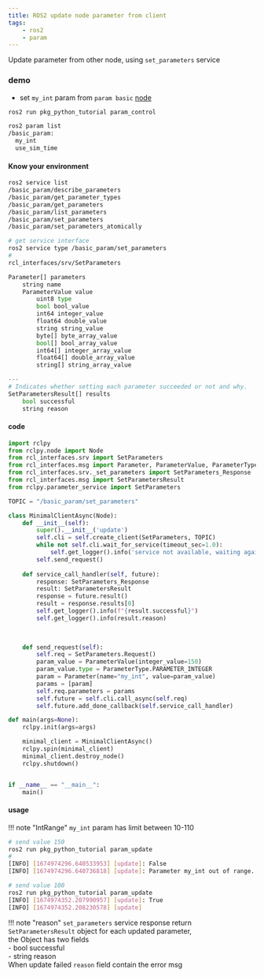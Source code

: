 ```yaml
---
title: ROS2 update node parameter from client
tags:
    - ros2
    - param
---
```


Update parameter from other node, using `set_parameters` service

### demo
- set `my_int` param from `param basic` [node](parameter_update_node_event.md)
  

```bash title="terminal1: run node"
ros2 run pkg_python_tutorial param_control
```

```bash title="terminal2: list node params"
ros2 param list
/basic_param:
  my_int
  use_sim_time

```

#### Know your environment
```bash title="terminal2: list node services"
ros2 service list
/basic_param/describe_parameters
/basic_param/get_parameter_types
/basic_param/get_parameters
/basic_param/list_parameters
/basic_param/set_parameters
/basic_param/set_parameters_atomically
```

```bash title="terminal2: get service interface"
# get service interface
ros2 service type /basic_param/set_parameters
#
rcl_interfaces/srv/SetParameters
```

```python title="terminal2: show interface details" linenums="1" hl_lines="1 17"
Parameter[] parameters
	string name
	ParameterValue value
		uint8 type
		bool bool_value
		int64 integer_value
		float64 double_value
		string string_value
		byte[] byte_array_value
		bool[] bool_array_value
		int64[] integer_array_value
		float64[] double_array_value
		string[] string_array_value

---
# Indicates whether setting each parameter succeeded or not and why.
SetParametersResult[] results
	bool successful
	string reason
```



#### code

```python title="param_update_cllient.py" linenums="1" hl_lines="33 34 21"
import rclpy
from rclpy.node import Node
from rcl_interfaces.srv import SetParameters
from rcl_interfaces.msg import Parameter, ParameterValue, ParameterType
from rcl_interfaces.srv._set_parameters import SetParameters_Response
from rcl_interfaces.msg import SetParametersResult
from rclpy.parameter_service import SetParameters

TOPIC = "/basic_param/set_parameters"

class MinimalClientAsync(Node):
    def __init__(self):
        super().__init__('update')
        self.cli = self.create_client(SetParameters, TOPIC)
        while not self.cli.wait_for_service(timeout_sec=1.0):
            self.get_logger().info('service not available, waiting again...')
        self.send_request()
        
    def service_call_handler(self, future):
        response: SetParameters_Response
        result: SetParametersResult
        response = future.result()
        result = response.results[0]
        self.get_logger().info(f"{result.successful}")
        self.get_logger().info(result.reason)
        
        

    def send_request(self):
        self.req = SetParameters.Request()
        param_value = ParameterValue(integer_value=150)
        param_value.type = ParameterType.PARAMETER_INTEGER
        param = Parameter(name="my_int", value=param_value)
        params = [param]
        self.req.parameters = params
        self.future = self.cli.call_async(self.req)
        self.future.add_done_callback(self.service_call_handler)

def main(args=None):
    rclpy.init(args=args)

    minimal_client = MinimalClientAsync()
    rclpy.spin(minimal_client)
    minimal_client.destroy_node()
    rclpy.shutdown()


if __name__ == "__main__":
    main()
```

#### usage

!!! note "IntRange"
    `my_int` param has limit between 10-110
     

```bash title="terminal2"
# send value 150
ros2 run pkg_python_tutorial param_update
#
[INFO] [1674974296.640533953] [update]: False
[INFO] [1674974296.640736818] [update]: Parameter my_int out of range. Min: 10, Max: 110, value: 150

# send value 100
ros2 run pkg_python_tutorial param_update
[INFO] [1674974352.207990957] [update]: True
[INFO] [1674974352.208230578] [update]

```

!!! note "reason"
    `set_parameters` service response return 
    `SetParametersResult` object for each updated parameter,  
    the Object has two fields  
    - bool successful  
    - string reason  
    When update failed `reason` field contain the error msg
     